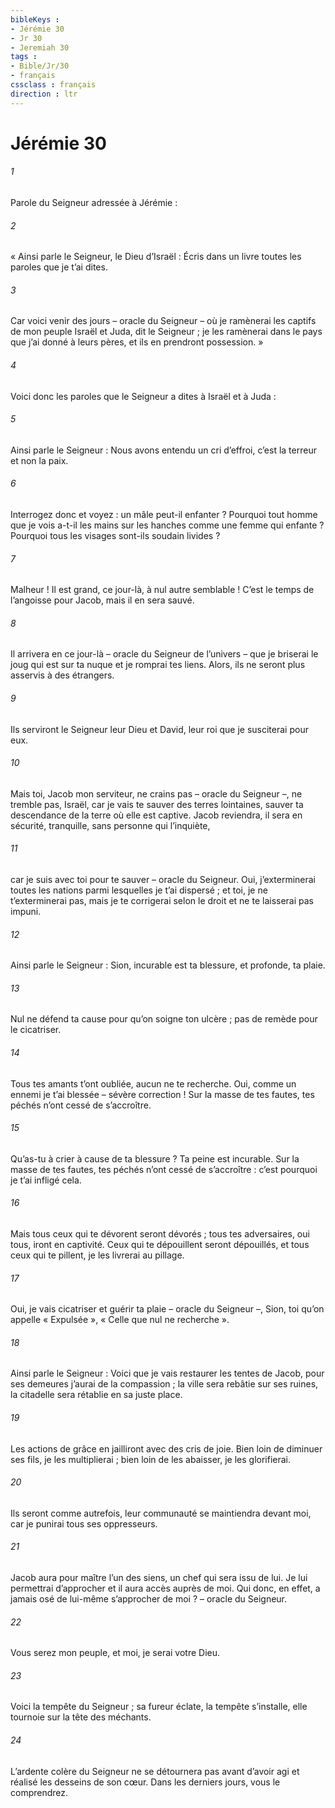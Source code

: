 ```yaml
---
bibleKeys : 
- Jérémie 30
- Jr 30
- Jeremiah 30
tags : 
- Bible/Jr/30
- français
cssclass : français
direction : ltr
---
```


# Jérémie 30

###### 1
Parole du Seigneur adressée à Jérémie :
###### 2
« Ainsi parle le Seigneur, le Dieu d’Israël : Écris dans un livre toutes les paroles que je t’ai dites.
###### 3
Car voici venir des jours – oracle du Seigneur – où je ramènerai les captifs de mon peuple Israël et Juda, dit le Seigneur ; je les ramènerai dans le pays que j’ai donné à leurs pères, et ils en prendront possession. »
###### 4
Voici donc les paroles que le Seigneur a dites à Israël et à Juda :
###### 5
Ainsi parle le Seigneur :
Nous avons entendu un cri d’effroi,
c’est la terreur et non la paix.
###### 6
Interrogez donc et voyez :
un mâle peut-il enfanter ?
Pourquoi tout homme que je vois a-t-il les mains sur les hanches
comme une femme qui enfante ?
Pourquoi tous les visages sont-ils soudain livides ?
###### 7
Malheur ! Il est grand, ce jour-là,
à nul autre semblable !
C’est le temps de l’angoisse pour Jacob,
mais il en sera sauvé.
###### 8
Il arrivera en ce jour-là – oracle du Seigneur de l’univers –
que je briserai le joug qui est sur ta nuque
et je romprai tes liens.
Alors, ils ne seront plus asservis à des étrangers.
###### 9
Ils serviront le Seigneur leur Dieu
et David, leur roi que je susciterai pour eux.
###### 10
Mais toi, Jacob mon serviteur, ne crains pas
– oracle du Seigneur –,
ne tremble pas, Israël,
car je vais te sauver des terres lointaines,
sauver ta descendance de la terre où elle est captive.
Jacob reviendra, il sera en sécurité,
tranquille, sans personne qui l’inquiète,
###### 11
car je suis avec toi pour te sauver
– oracle du Seigneur.
Oui, j’exterminerai toutes les nations
parmi lesquelles je t’ai dispersé ;
et toi, je ne t’exterminerai pas,
mais je te corrigerai selon le droit
et ne te laisserai pas impuni.
###### 12
Ainsi parle le Seigneur :
Sion, incurable est ta blessure,
et profonde, ta plaie.
###### 13
Nul ne défend ta cause pour qu’on soigne ton ulcère ;
pas de remède pour le cicatriser.
###### 14
Tous tes amants t’ont oubliée,
aucun ne te recherche.
Oui, comme un ennemi je t’ai blessée
– sévère correction !
Sur la masse de tes fautes,
tes péchés n’ont cessé de s’accroître.
###### 15
Qu’as-tu à crier à cause de ta blessure ?
Ta peine est incurable.
Sur la masse de tes fautes,
tes péchés n’ont cessé de s’accroître :
c’est pourquoi je t’ai infligé cela.
###### 16
Mais tous ceux qui te dévorent seront dévorés ;
tous tes adversaires, oui tous, iront en captivité.
Ceux qui te dépouillent seront dépouillés,
et tous ceux qui te pillent, je les livrerai au pillage.
###### 17
Oui, je vais cicatriser et guérir ta plaie
– oracle du Seigneur –,
Sion, toi qu’on appelle « Expulsée »,
« Celle que nul ne recherche ».
###### 18
Ainsi parle le Seigneur :
Voici que je vais restaurer les tentes de Jacob,
pour ses demeures j’aurai de la compassion ;
la ville sera rebâtie sur ses ruines,
la citadelle sera rétablie en sa juste place.
###### 19
Les actions de grâce en jailliront
avec des cris de joie.
Bien loin de diminuer ses fils, je les multiplierai ;
bien loin de les abaisser, je les glorifierai.
###### 20
Ils seront comme autrefois,
leur communauté se maintiendra devant moi,
car je punirai tous ses oppresseurs.
###### 21
Jacob aura pour maître l’un des siens,
un chef qui sera issu de lui.
Je lui permettrai d’approcher
et il aura accès auprès de moi.
Qui donc, en effet, a jamais osé
de lui-même s’approcher de moi ?
– oracle du Seigneur.
###### 22
Vous serez mon peuple,
et moi, je serai votre Dieu.
###### 23
Voici la tempête du Seigneur ;
sa fureur éclate, la tempête s’installe,
elle tournoie sur la tête des méchants.
###### 24
L’ardente colère du Seigneur ne se détournera pas
avant d’avoir agi et réalisé les desseins de son cœur.
Dans les derniers jours, vous le comprendrez.
